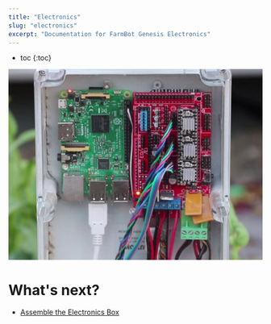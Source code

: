 ```yaml
---
title: "Electronics"
slug: "electronics"
excerpt: "Documentation for FarmBot Genesis Electronics"
---
```


* toc
{:toc}


![Electronics-e1467249147751.jpg](Electronics-e1467249147751.jpg)


# What's next?

 * [Assemble the Electronics Box](../FarmBot-Genesis-V1.1/electronics/assemble-the-electronics-box.md)
